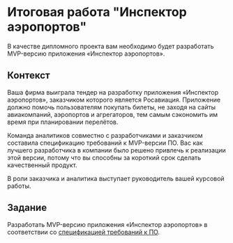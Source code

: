 # Итоговая работа "Инспектор аэропортов"
В качестве дипломного проекта вам необходимо будет разработать MVP-версию приложения «Инспектор аэропортов». 

## Контекст 

Ваша фирма выиграла тендер на разработку приложения «Инспектор аэропортов», заказчиком которого является Росавиация. Приложение должно помочь пользователям покупать билеты, не заходя на сайты авиакомпаний, аэропортов и агрегаторов, тем самым сэкономить им время при планировании перелётов.

Команда аналитиков совместно с разработчиками и заказчиком составила спецификацию требований к MVP-версии ПО. Вас как лучшего разработчика в компании было решено привлечь к реализации этой версии, потому что вы способны за короткий срок сделать качественный продукт.

В роли заказчика и аналитика выступает руководитель вашей курсовой работы.

## Задание

Разработать MVP-версию приложения «Инспектор аэропортов» в соответствии со [спецификацией требований к ПО](https://disk.yandex.ru/i/Vz8lmqzj5IMK6Q).